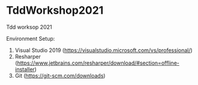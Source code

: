 # TddWorkshop2021
Tdd worksop 2021

Environment Setup:
1. Visual Studio 2019  (https://visualstudio.microsoft.com/vs/professional/)
2. Resharper (https://www.jetbrains.com/resharper/download/#section=offline-installer)
3. Git (https://git-scm.com/downloads)


